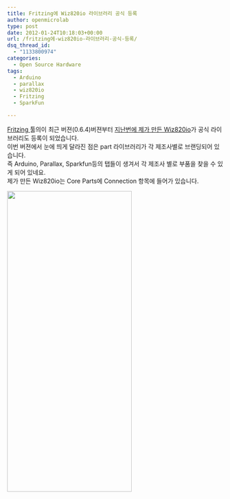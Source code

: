 ```yaml
---
title: Fritzing에 Wiz820io 라이브러리 공식 등록
author: openmicrolab
type: post
date: 2012-01-24T10:18:03+00:00
url: /fritzing에-wiz820io-라이브러리-공식-등록/
dsq_thread_id:
  - "1133800974"
categories:
  - Open Source Hardware
tags:
  - Arduino
  - parallax
  - wiz820io
  - Fritzing
  - SparkFun

---
```

<A title="[http://liketheocean.tistory.com/159]로 이동합니다." href="http://liketheocean.tistory.com/159" target=_blank>Fritzing </A>툴의이 최근 버젼(0.6.4)버젼부터&nbsp;<A title="[http://liketheocean.tistory.com/169]로 이동합니다." href="http://liketheocean.tistory.com/169" target=_blank>지난번에 제가 만든 Wiz820io</A>가 공식 라이브러리도 등록이 되었습니다.  
이번 버젼에서 눈에 띄게 달라진 점은&nbsp;part 라이브러리가&nbsp;각 제조사별로 브랜딩되어 있습니다.  
즉 Arduino, Parallax, Sparkfun등의 탭들이 생겨서 각 제조사 별로 부품을 찾을 수 있게 되어 있네요.  
제가 만든 Wiz820io는 Core Parts에 Connection 항목에 들어가 있습니다.

<P style="MARGIN: 0px">
  <img loading="lazy" src="/images/1/cfile24.uf.1353813F4F1E84A618F627.PNG" class="aligncenter" width="290" height="700" alt="" filename="Fritzing_Wiz820io.PNG" filemime="image/jpeg" />
</P>